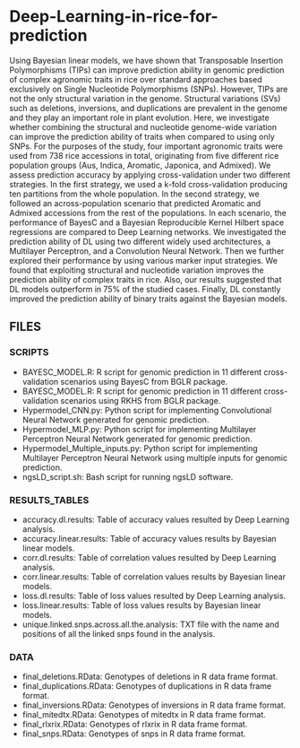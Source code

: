 # Deep-Learning-in-rice-for-prediction

Using Bayesian linear models, we have shown that Transposable Insertion Polymorphisms (TIPs) can improve prediction ability in genomic prediction of complex agronomic traits in rice over standard approaches based exclusively on Single Nucleotide Polymorphisms (SNPs). However, TIPs are not the only structural variation in the genome. Structural variations (SVs) such as deletions, inversions, and duplications are prevalent in the genome and they play an important role in plant evolution. Here, we investigate whether combining the structural and nucleotide genome-wide variation can improve the prediction ability of traits when compared to using only SNPs. For the purposes of the study, four important agronomic traits were used from 738 rice accessions in total, originating from five different rice population groups (Aus, Indica, Aromatic, Japonica, and Admixed). We assess prediction accuracy by applying cross-validation under two different strategies. In the first strategy, we used a k-fold cross-validation producing ten partitions from the whole population. In the second strategy, we followed an across-population scenario that predicted Aromatic and Admixed accessions from the rest of the populations. In each scenario, the performance of BayesC and a Bayesian Reproducible Kernel Hilbert space regressions are compared to Deep Learning networks. We investigated the prediction ability of DL using two different widely used architectures, a Multilayer Perceptron, and a Convolution Neural Network. Then we further explored their performance by using various marker input strategies. We found that exploiting structural and nucleotide variation improves the prediction ability of complex traits in rice. Also, our results suggested that DL models outperform in 75% of the studied cases. Finally, DL constantly improved the prediction ability of binary traits against the Bayesian models.


## FILES
### SCRIPTS
* BAYESC_MODEL.R: R script for genomic prediction in 11 different cross-validation scenarios using BayesC from BGLR package.
* BAYESC_MODEL.R: R script for genomic prediction in 11 different cross-validation scenarios using RKHS from BGLR package.
* Hypermodel_CNN.py: Python script for implementing Convolutional Neural Network generated for genomic prediction.
* Hypermodel_MLP.py: Python script for implementing Multilayer Perceptron Neural Network generated for genomic prediction.
* Hypermodel_Multiple_inputs.py: Python script for implementing Multilayer Perceptron Neural Network using multiple inputs for genomic prediction.
* ngsLD_script.sh: Bash script for running ngsLD software.

### RESULTS_TABLES
* accuracy.dl.results: Table of accuracy values resulted by Deep Learning analysis.
* accuracy.linear.results: Table of accuracy values results by Bayesian linear models.
* corr.dl.results: Table of correlation values resulted by Deep Learning analysis.
* corr.linear.results: Table of correlation values results by Bayesian linear models.
* loss.dl.results: Table of loss values resulted by Deep Learning analysis.
* loss.linear.results: Table of loss values results by Bayesian linear models.
* unique.linked.snps.across.all.the.analysis: TXT file with the name and positions of all the linked snps found in the analysis.

### DATA
* final_deletions.RData: Genotypes of deletions in R data frame format.
* final_duplications.RData: Genotypes of duplications in R data frame format.
* final_inversions.RData: Genotypes of inversions in R data frame format.
* final_mitedtx.RData: Genotypes of mitedtx in R data frame format.
* final_rlxrix.RData: Genotypes of rlxrix in R data frame format.
* final_snps.RData: Genotypes of snps in R data frame format.

